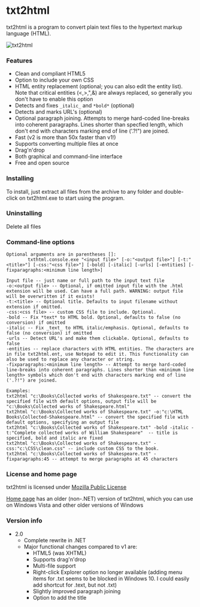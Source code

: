 # txt2html
txt2html is a program to convert plain text files to the hypertext markup language (HTML).

![txt2html](https://cloud.githubusercontent.com/assets/18664267/26674887/91636272-46ca-11e7-8be0-2e15e29a1df4.png)

### Features
* Clean and compliant HTML5
* Option to include your own CSS
* HTML entity replacement (optional; you can also edit the entity list). Note that critical entities (<,>,",&) are always replaced, so generally you don't have to enable this option
* Detects and fixes `_italic_` and `*bold*` (optional)
* Detects and marks URL's (optional)
* Optional paragraph joining. Attempts to merge hard-coded line-breaks into coherent paragraphs. Lines shorter than specfied length, which don't end with characters marking end of line ('.?!") are joined.
* Fast (v2 is more than 50x faster than v1!)
* Supports converting multiple files at once
* Drag'n'drop
* Both graphical and command-line interface
* Free and open source

### Installing
To install, just extract all files from the archive to any folder and double-click on txt2html.exe to start using the program.

### Uninstalling
Delete all files

### Command-line options
```
Optional arguments are in parentheses []:  
        txthtml.console.exe "<input file>" [-o:"<output file>"] [-t:"<title>"] [-css:"<css file>"] [-bold] [-italic] [-urls] [-entities] [-fixparagraphs:<minimum line length>]  
        
Input file -- just name or full path to the input text file
-o:<output file> -- Optional, if omitted input file with the .html extension will be used. Can have a full path. WARNING: output file will be overwritten if it exists!
-t:<title> -- Optional title. Defaults to input filename without extension if omitted.
-css:<css file> -- custom CSS file to include. Optional.
-bold -- Fix *text* to HTML bold. Optional, defaults to false (no conversion) if omitted
-italic -- Fix _text_ to HTML italic/emphasis. Optional, defaults to false (no conversion) if omitted
-urls -- Detect URL's and make them clickable. Optional, defaults to false
-entities -- replace characters with HTML entities. The characters are in file txt2html.ent, use Notepad to edit it. This functionality can also be used to replace any character or string.
-fixparagraphs:<minimum line length> -- Attempt to merge hard-coded line-breaks into coherent paragraphs. Lines shorter than <minimum line length> symbols which don't end with characters marking end of line ('.?!") are joined.

Examples:
txt2html "c:\Books\Collected works of Shakespeare.txt" -- convert the specified file with default options, output file will be "c:\Books\Collected works of Shakespeare.html"
txt2html "c:\Books\Collected works of Shakespeare.txt" -o:"c:\HTML Books\Collected-Shakespeare.html" -- convert the specified file with default options, specifying an output file
txt2html "c:\Books\Collected works of Shakespeare.txt" -bold -italic -t:"Complete collected works of William Shakespeare"  -- title is specified, bold and italic are fixed
txt2html "c:\Books\Collected works of Shakespeare.txt" -css:"c:\CSS\clean.css" -- include custom CSS to the book.
txt2html "c:\Books\Collected works of Shakespeare.txt" -fixparagraphs:45 -- attempt to merge paragraphs at 45 characters
```

### License and home page
txt2html is licensed under [Mozilla Public License](https://github.com/SanderSade/txt2html/blob/master/LICENSE.txt)

[Home page](http://dukelupus.com/txt2html) has an older (non-.NET) version of txt2html, which you can use on Windows Vista and other older versions of Windows

### Version info
* 2.0
    * Complete rewrite in .NET
    * Major functional changes compared to v1 are:
        * HTML5 (was XHTML)
        * Supports drag'n'drop
        * Multi-file support
        * Right-click Explorer option no longer available (adding menu items for .txt seems to be blocked in Windows 10. I could easily add shortcut for .text, but not .txt)
        * Slightly improved paragraph joining
        * Option to add the title
